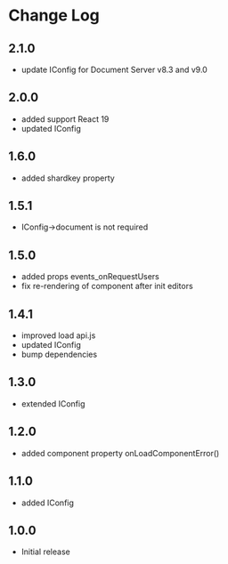 # Change Log

## 2.1.0
- update IConfig for Document Server v8.3 and v9.0

## 2.0.0
- added support React 19
- updated IConfig

## 1.6.0
- added shardkey property

## 1.5.1
- IConfig->document is not required

## 1.5.0
- added props events_onRequestUsers
- fix re-rendering of component after init editors

## 1.4.1
- improved load api.js
- updated IConfig
- bump dependencies

## 1.3.0
- extended IConfig

## 1.2.0
- added component property onLoadComponentError()

## 1.1.0
- added IConfig

## 1.0.0
- Initial release
